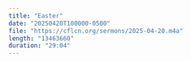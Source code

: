 ```yaml
---
title: "Easter"
date: "20250420T100000-0500"
file: "https://cflcn.org/sermons/2025-04-20.m4a"
length: "13463660"
duration: "29:04"
---
```

